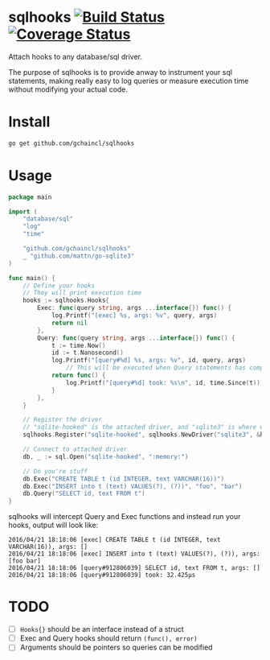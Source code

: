 # sqlhooks [![Build Status](https://travis-ci.org/gchaincl/sqlhooks.svg)](https://travis-ci.org/gchaincl/sqlhooks) [![Coverage Status](https://coveralls.io/repos/github/gchaincl/sqlhooks/badge.svg?branch=master)](https://coveralls.io/github/gchaincl/sqlhooks?branch=master)

Attach hooks to any database/sql driver.

The purpose of sqlhooks is to provide anway to instrument your sql statements, making really easy to log queries or measure execution time without modifying your actual code.

# Install
```bash
go get github.com/gchaincl/sqlhooks
```

# Usage
```go
package main

import (
	"database/sql"
	"log"
	"time"

	"github.com/gchaincl/sqlhooks"
	_ "github.com/mattn/go-sqlite3"
)

func main() {
	// Define your hooks
	// They will print execution time
	hooks := sqlhooks.Hooks{
		Exec: func(query string, args ...interface{}) func() {
			log.Printf("[exec] %s, args: %v", query, args)
			return nil
		},
		Query: func(query string, args ...interface{}) func() {
			t := time.Now()
			id := t.Nanosecond()
			log.Printf("[query#%d] %s, args: %v", id, query, args)
				// This will be executed when Query statements has completed
			return func() {
				log.Printf("[query#%d] took: %s\n", id, time.Since(t))
			}
		},
	}

	// Register the driver
	// "sqlite-hooked" is the attached driver, and "sqlite3" is where we're attaching to
	sqlhooks.Register("sqlite-hooked", sqlhooks.NewDriver("sqlite3", &hooks))

	// Connect to attached driver
	db, _ := sql.Open("sqlite-hooked", ":memory:")

	// Do you're stuff
	db.Exec("CREATE TABLE t (id INTEGER, text VARCHAR(16))")
	db.Exec("INSERT into t (text) VALUES(?), (?))", "foo", "bar")
	db.Query("SELECT id, text FROM t")
}
```

sqlhooks will intercept Query and Exec functions and instead run your hooks, output will look like:
```
2016/04/21 18:18:06 [exec] CREATE TABLE t (id INTEGER, text VARCHAR(16)), args: []
2016/04/21 18:18:06 [exec] INSERT into t (text) VALUES(?), (?)), args: [foo bar]
2016/04/21 18:18:06 [query#912806039] SELECT id, text FROM t, args: []
2016/04/21 18:18:06 [query#912806039] took: 32.425µs
```

# TODO
- [ ] `Hooks{}` should be an interface instead of a struct
- [ ] Exec and Query hooks should return `(func(), error)`
- [ ] Arguments should be pointers so queries can be modified
